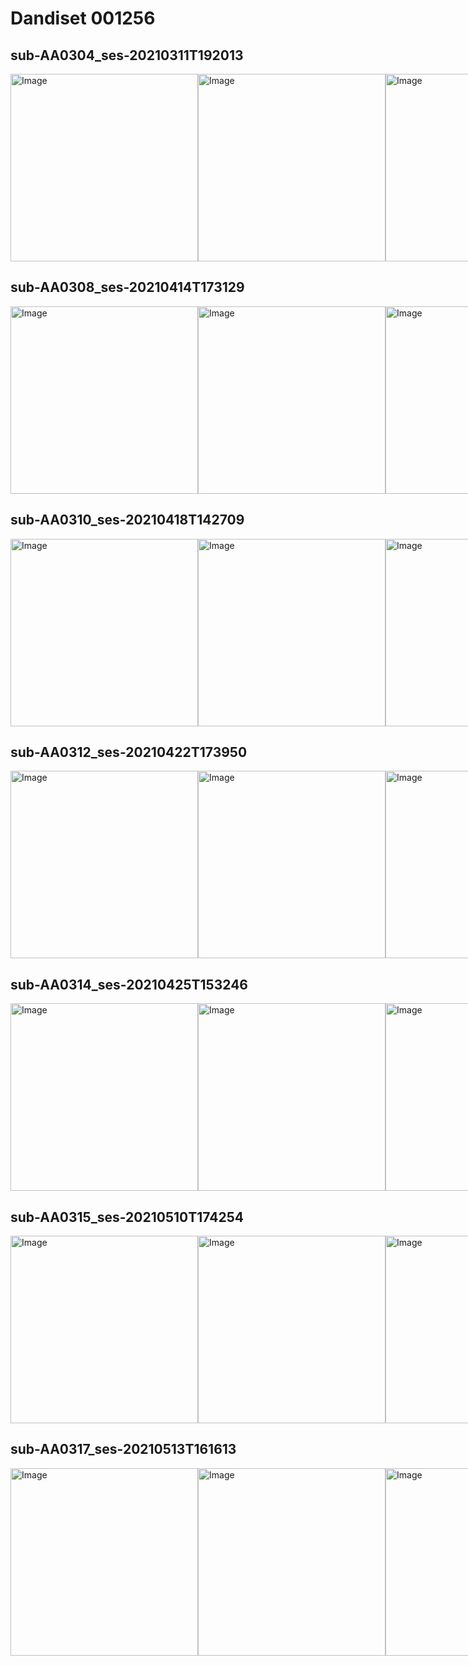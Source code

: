 # Dandiset 001256

## sub-AA0304_ses-20210311T192013

<div style="display: flex; justify-content: space-between;">
  <img src="https://lindi.neurosift.org/tmp/dandi/dandiset-001256/genie/sessions/sub-AA0304_ses-20210311T192013/pupil_video_single_frame.png?cb=x7plf" alt="Image" width="300" />
  <img src="https://lindi.neurosift.org/tmp/dandi/dandiset-001256/genie/sessions/sub-AA0304_ses-20210311T192013/two_photon_video_single_frame.png?cb=99nn6" alt="Image" width="300" />
  <img src="https://lindi.neurosift.org/tmp/dandi/dandiset-001256/genie/sessions/sub-AA0304_ses-20210311T192013/average_pupil_response.png?cb=5vhlc" alt="Image" width="300" />
  <img src="https://lindi.neurosift.org/tmp/dandi/dandiset-001256/genie/sessions/sub-AA0304_ses-20210311T192013/pupil_radius_acquisitions_aligned.png?cb=9sx5k" alt="Image" width="300" />
  <img src="https://lindi.neurosift.org/tmp/dandi/dandiset-001256/genie/sessions/sub-AA0304_ses-20210311T192013/roi_responses_first_acquisition.png?cb=pfwno" alt="Image" width="300" />
</div>

## sub-AA0308_ses-20210414T173129

<div style="display: flex; justify-content: space-between;">
  <img src="https://lindi.neurosift.org/tmp/dandi/dandiset-001256/genie/sessions/sub-AA0308_ses-20210414T173129/pupil_video_single_frame.png?cb=l93nx" alt="Image" width="300" />
  <img src="https://lindi.neurosift.org/tmp/dandi/dandiset-001256/genie/sessions/sub-AA0308_ses-20210414T173129/two_photon_video_single_frame.png?cb=d0tj8" alt="Image" width="300" />
  <img src="https://lindi.neurosift.org/tmp/dandi/dandiset-001256/genie/sessions/sub-AA0308_ses-20210414T173129/average_pupil_response.png?cb=z9dr0" alt="Image" width="300" />
  <img src="https://lindi.neurosift.org/tmp/dandi/dandiset-001256/genie/sessions/sub-AA0308_ses-20210414T173129/pupil_radius_acquisitions_aligned.png?cb=m8doc" alt="Image" width="300" />
  <img src="https://lindi.neurosift.org/tmp/dandi/dandiset-001256/genie/sessions/sub-AA0308_ses-20210414T173129/roi_responses_first_acquisition.png?cb=n5coy" alt="Image" width="300" />
</div>

## sub-AA0310_ses-20210418T142709

<div style="display: flex; justify-content: space-between;">
  <img src="https://lindi.neurosift.org/tmp/dandi/dandiset-001256/genie/sessions/sub-AA0310_ses-20210418T142709/pupil_video_single_frame.png?cb=p7q4l" alt="Image" width="300" />
  <img src="https://lindi.neurosift.org/tmp/dandi/dandiset-001256/genie/sessions/sub-AA0310_ses-20210418T142709/two_photon_video_single_frame.png?cb=5u8n1" alt="Image" width="300" />
  <img src="https://lindi.neurosift.org/tmp/dandi/dandiset-001256/genie/sessions/sub-AA0310_ses-20210418T142709/average_pupil_response.png?cb=8ns14" alt="Image" width="300" />
  <img src="https://lindi.neurosift.org/tmp/dandi/dandiset-001256/genie/sessions/sub-AA0310_ses-20210418T142709/pupil_radius_acquisitions_aligned.png?cb=ygq5k" alt="Image" width="300" />
  <img src="https://lindi.neurosift.org/tmp/dandi/dandiset-001256/genie/sessions/sub-AA0310_ses-20210418T142709/roi_responses_first_acquisition.png?cb=fuewx" alt="Image" width="300" />
</div>

## sub-AA0312_ses-20210422T173950

<div style="display: flex; justify-content: space-between;">
  <img src="https://lindi.neurosift.org/tmp/dandi/dandiset-001256/genie/sessions/sub-AA0312_ses-20210422T173950/pupil_video_single_frame.png?cb=ui4e2" alt="Image" width="300" />
  <img src="https://lindi.neurosift.org/tmp/dandi/dandiset-001256/genie/sessions/sub-AA0312_ses-20210422T173950/two_photon_video_single_frame.png?cb=4ic2h" alt="Image" width="300" />
  <img src="https://lindi.neurosift.org/tmp/dandi/dandiset-001256/genie/sessions/sub-AA0312_ses-20210422T173950/average_pupil_response.png?cb=0hxe2" alt="Image" width="300" />
  <img src="https://lindi.neurosift.org/tmp/dandi/dandiset-001256/genie/sessions/sub-AA0312_ses-20210422T173950/pupil_radius_acquisitions_aligned.png?cb=ps96l" alt="Image" width="300" />
  <img src="https://lindi.neurosift.org/tmp/dandi/dandiset-001256/genie/sessions/sub-AA0312_ses-20210422T173950/roi_responses_first_acquisition.png?cb=fyiy8" alt="Image" width="300" />
</div>

## sub-AA0314_ses-20210425T153246

<div style="display: flex; justify-content: space-between;">
  <img src="https://lindi.neurosift.org/tmp/dandi/dandiset-001256/genie/sessions/sub-AA0314_ses-20210425T153246/pupil_video_single_frame.png?cb=9r597" alt="Image" width="300" />
  <img src="https://lindi.neurosift.org/tmp/dandi/dandiset-001256/genie/sessions/sub-AA0314_ses-20210425T153246/two_photon_video_single_frame.png?cb=ujaop" alt="Image" width="300" />
  <img src="https://lindi.neurosift.org/tmp/dandi/dandiset-001256/genie/sessions/sub-AA0314_ses-20210425T153246/average_pupil_response.png?cb=ab4nu" alt="Image" width="300" />
  <img src="https://lindi.neurosift.org/tmp/dandi/dandiset-001256/genie/sessions/sub-AA0314_ses-20210425T153246/pupil_radius_acquisitions_aligned.png?cb=4jtkv" alt="Image" width="300" />
  <img src="https://lindi.neurosift.org/tmp/dandi/dandiset-001256/genie/sessions/sub-AA0314_ses-20210425T153246/roi_responses_first_acquisition.png?cb=tkcvb" alt="Image" width="300" />
</div>

## sub-AA0315_ses-20210510T174254

<div style="display: flex; justify-content: space-between;">
  <img src="https://lindi.neurosift.org/tmp/dandi/dandiset-001256/genie/sessions/sub-AA0315_ses-20210510T174254/pupil_video_single_frame.png?cb=keh7p" alt="Image" width="300" />
  <img src="https://lindi.neurosift.org/tmp/dandi/dandiset-001256/genie/sessions/sub-AA0315_ses-20210510T174254/two_photon_video_single_frame.png?cb=h75yb" alt="Image" width="300" />
  <img src="https://lindi.neurosift.org/tmp/dandi/dandiset-001256/genie/sessions/sub-AA0315_ses-20210510T174254/average_pupil_response.png?cb=uy8vm" alt="Image" width="300" />
  <img src="https://lindi.neurosift.org/tmp/dandi/dandiset-001256/genie/sessions/sub-AA0315_ses-20210510T174254/pupil_radius_acquisitions_aligned.png?cb=m3qeu" alt="Image" width="300" />
  <img src="https://lindi.neurosift.org/tmp/dandi/dandiset-001256/genie/sessions/sub-AA0315_ses-20210510T174254/roi_responses_first_acquisition.png?cb=pjlwc" alt="Image" width="300" />
</div>

## sub-AA0317_ses-20210513T161613

<div style="display: flex; justify-content: space-between;">
  <img src="https://lindi.neurosift.org/tmp/dandi/dandiset-001256/genie/sessions/sub-AA0317_ses-20210513T161613/pupil_video_single_frame.png?cb=a5m0g" alt="Image" width="300" />
  <img src="https://lindi.neurosift.org/tmp/dandi/dandiset-001256/genie/sessions/sub-AA0317_ses-20210513T161613/two_photon_video_single_frame.png?cb=9gx3e" alt="Image" width="300" />
  <img src="https://lindi.neurosift.org/tmp/dandi/dandiset-001256/genie/sessions/sub-AA0317_ses-20210513T161613/average_pupil_response.png?cb=luujz" alt="Image" width="300" />
  <img src="https://lindi.neurosift.org/tmp/dandi/dandiset-001256/genie/sessions/sub-AA0317_ses-20210513T161613/pupil_radius_acquisitions_aligned.png?cb=akrqe" alt="Image" width="300" />
  <img src="https://lindi.neurosift.org/tmp/dandi/dandiset-001256/genie/sessions/sub-AA0317_ses-20210513T161613/roi_responses_first_acquisition.png?cb=82kuq" alt="Image" width="300" />
</div>

